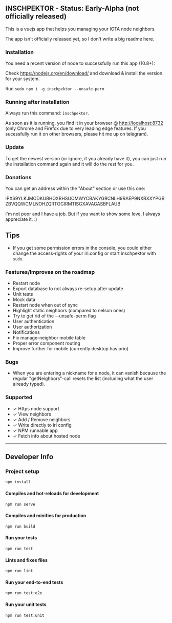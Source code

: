 ## INSCHPEKTOR - Status: Early-Alpha (not officially released)

This is a vuejs app that helps you managing your IOTA node neighbors.

The app isn't officially released yet, so I don't write a big readme here.

### Installation

You need a recent version of node to successfully run this app (10.8+):

Check https://nodejs.org/en/download/ and download & install the version for your system.

Run `sudo npm i -g inschpektor --unsafe-perm`

### Running after installation

Always run this command: `inschpektor`.

As soon as it is running, you find it in your browser @ <http://localhost:8732> (only Chrome and Firefox due to very leading edge features. If you sucessfully run it on other browsers, please hit me up on telegram).

### Update

To get the newest version (or ignore, if you already have it), you can just run the installation command again and it will do the rest for you.

### Donations

You can get an address within the "About" section or use this one:

IPXS9YLKJMODKUBHOXRHSUOMWYCBAKYGRCNLH9RAEP9NXRXXYPGBZBVQQWCMLNOHZQRTOGIRMTISGXAVAGASBFLAUB

I'm not poor and I have a job. But if you want to show some love, I always appreciate it. :)

## Tips

- If you get some permission errors in the console, you could either change the access-rights of your iri.config or start inschpektor with `sudo`.  

### Features/Improves on the roadmap

- Restart node
- Export database to not always re-setup after update
- Unit tests
- Mock data
- Restart node when out of sync
- Highlight static neighbors (compared to nelson ones)
- Try to get rid of the --unsafe-perm flag
- User authentication
- User authorization
- Notifications
- Fix manage-neighbor mobile table
- Proper error component routing
- Improve further for mobile (currently desktop has prio)

### Bugs

- When you are entering a nickname for a node, it can vanish because the regular "getNeighbors"-call resets the list (including what the user already typed).

### Supported
- ✓ Https node support
- ✓ View neighbors
- ✓ Add / Remove neighbors
- ✓ Write directly to iri config
- ✓ NPM runnable app
- ✓ Fetch info about hosted node

-------

## Developer Info

### Project setup
```
npm install
```

#### Compiles and hot-reloads for development
```
npm run serve
```

#### Compiles and minifies for production
```
npm run build
```

#### Run your tests
```
npm run test
```

#### Lints and fixes files
```
npm run lint
```

#### Run your end-to-end tests
```
npm run test:e2e
```

#### Run your unit tests
```
npm run test:unit
```
